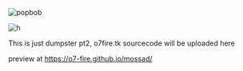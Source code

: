 ![popbob](https://o7fire.tk/assets/images/logo.png)


![h](http://www.wtfpl.net/wp-content/uploads/2012/12/wtfpl-badge-4.png)


This is just dumpster pt2, o7fire.tk sourcecode will be uploaded here


preview at https://o7-fire.github.io/mossad/
